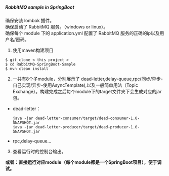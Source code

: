 ##### RabbitMQ sample in SpringBoot

确保安装 lombok 插件。<br>
确保启动了 RabbitMQ 服务。（windows or linux）。<br>
确保每个 module 下的 application.yml 配置了 RabbitMQ 服务的正确的ip以及用户名/密码。

1. 使用maven构建项目
```
$ git clone < this project >
$ cd RabbitMQ-SpringBoot-Sample
$ mvn clean install
```
2. 一共有8个子module，分别展示了 dead-letter,delay-queue,rpc(同步/异步-自己实现/异步-使用AsyncTemplate),以及一般简单用法（Topic Exchange）。构建完成之后每个module下的target文件夹下会生成对应的jar包。

- dead-letter：
    ```
    java -jar dead-letter-consumer/target/dead-consumer-1.0-SNAPSHOT.jar
    java -jar dead-letter-producer/target/dead-producer-1.0-SNAPSHOT.jar
    ```
- rpc,delay-queue...
    
   
3. 查看运行时的控制台输出。

**或者：直接运行对应module（每个module都是一个SpringBoot项目），便于调试。**
